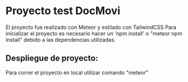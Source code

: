 # Proyecto test DocMovi
El proyecto fue realizado con Meteor y estilado con TailwindCSS
Para inicializar el proyecto es necesario hacer un 'npm install' o "meteor npm install" 
debido a las dependencias utilizadas.


## Despliegue de proyecto:

Para correr el proyecto en local utilizar comando "meteor"